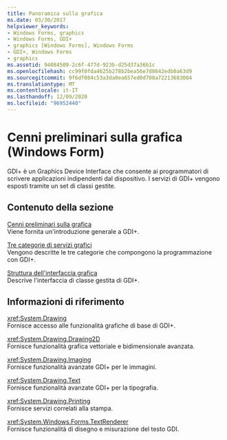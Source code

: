 ```yaml
---
title: Panoramica sulla grafica
ms.date: 03/30/2017
helpviewer_keywords:
- Windows Forms, graphics
- Windows Forms, GDI+
- graphics [Windows Forms], Windows Forms
- GDI+, Windows Forms
- graphics
ms.assetid: 94084509-2c6f-477d-923b-d25d37a36b1c
ms.openlocfilehash: cc99f0fda4625b278b2bea56e7d8642edb0a63d9
ms.sourcegitcommit: 9f6df084c53a3da0ea657ed0d708a72213683084
ms.translationtype: MT
ms.contentlocale: it-IT
ms.lasthandoff: 12/09/2020
ms.locfileid: "96952440"
---
```

# <a name="graphics-overview-windows-forms"></a>Cenni preliminari sulla grafica (Windows Form)
GDI+ è un Graphics Device Interface che consente ai programmatori di scrivere applicazioni indipendenti dal dispositivo. I servizi di GDI+ vengono esposti tramite un set di classi gestite.  
  
## <a name="in-this-section"></a>Contenuto della sezione  
 [Cenni preliminari sulla grafica](overview-of-graphics.md)  
 Viene fornita un'introduzione generale a GDI+.  
  
 [Tre categorie di servizi grafici](three-categories-of-graphics-services.md)  
 Vengono descritte le tre categorie che compongono la programmazione con GDI+.  
  
 [Struttura dell'interfaccia grafica](structure-of-the-graphics-interface.md)  
 Descrive l'interfaccia di classe gestita di GDI+.  
  
## <a name="reference"></a>Informazioni di riferimento  
 <xref:System.Drawing>  
 Fornisce accesso alle funzionalità grafiche di base di GDI+.  
  
 <xref:System.Drawing.Drawing2D>  
 Fornisce funzionalità grafica vettoriale e bidimensionale avanzata.  
  
 <xref:System.Drawing.Imaging>  
 Fornisce funzionalità avanzate GDI+ per le immagini.  
  
 <xref:System.Drawing.Text>  
 Fornisce funzionalità avanzate GDI+ per la tipografia.  
  
 <xref:System.Drawing.Printing>  
 Fornisce servizi correlati alla stampa.  
  
 <xref:System.Windows.Forms.TextRenderer>  
 Fornisce funzionalità di disegno e misurazione del testo GDI.
